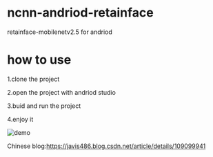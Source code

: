 # ncnn-andriod-retainface
retainface-mobilenetv2.5 for andriod

# how to use

1.clone the project

2.open the project with andriod studio

3.buid and run the project

4.enjoy it

![demo](https://img-blog.csdnimg.cn/20201016084221771.gif#pic_center)

Chinese blog:https://javis486.blog.csdn.net/article/details/109099941
